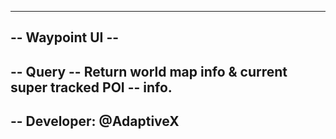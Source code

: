 ---------------------------------------------------------------
--                       Waypoint UI                         --
---------------------------------------------------------------
-- Query
--		Return world map info & current super tracked POI
--		info.
---------------------------------------------------------------
-- Developer: @AdaptiveX
---------------------------------------------------------------

